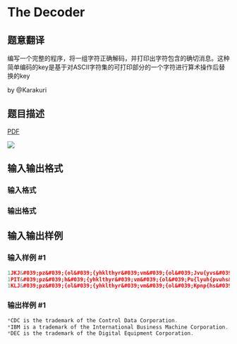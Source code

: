 # The Decoder

## 题意翻译

编写一个完整的程序，将一组字符正确解码，并打印出字符包含的确切消息。这种简单编码的key是基于对ASCII字符集的可打印部分的一个字符进行算术操作后替换的key

by @Karakuri 

## 题目描述

[problemUrl]: https://uva.onlinejudge.org/index.php?option=com_onlinejudge&Itemid=8&category=6&page=show_problem&problem=399

[PDF](https://uva.onlinejudge.org/external/4/p458.pdf)

![](https://cdn.luogu.com.cn/upload/vjudge_pic/UVA458/b45cadfe9ec635324ef902296179465dd657ad5a.png)

## 输入输出格式

### 输入格式

### 输出格式

## 输入输出样例

### 输入样例 #1

```cpp
1JKJ&#039;pz&#039;{ol&#039;{yhklthyr&#039;vm&#039;{ol&#039;Jvu{yvs&#039;Kh{h&#039;Jvywvyh{pvu5
1PIT&#039;pz&#039;h&#039;{yhklthyr&#039;vm&#039;{ol&#039;Pu{lyuh{pvuhs&#039;I|zpulzz&#039;Thjopul&#039;Jvywvyh{pvu5
1KLJ&#039;pz&#039;{ol&#039;{yhklthyr&#039;vm&#039;{ol&#039;Kpnp{hs&#039;Lx|pwtlu{&#039;Jvywvyh{pvu5
```


### 输出样例 #1

```cpp
*CDC is the trademark of the Control Data Corporation.
*IBM is a trademark of the International Business Machine Corporation.
*DEC is the trademark of the Digital Equipment Corporation.
```


